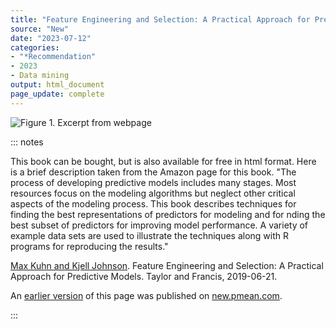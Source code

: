 ```yaml
---
title: "Feature Engineering and Selection: A Practical Approach for Predictive Models"
source: "New"
date: "2023-07-12"
categories:
- "*Recommendation"
- 2023
- Data mining
output: html_document
page_update: complete
---
```


![Figure 1. Excerpt from webpage](http://www.pmean.com/new-images/23/feature-engineering-and-selection-01.png)

::: notes

This book can be bought, but is also available for free in html format. Here is a brief description taken from the Amazon page for this book. "The process of developing predictive models includes many stages. Most resources focus on the modeling algorithms but neglect other critical aspects of the modeling process. This book describes techniques for finding the best representations of predictors for modeling and for nding the best subset of predictors for improving model performance. A variety of example data sets are used to illustrate the techniques along with R programs for reproducing the results."

[Max Kuhn and Kjell Johnson][kuh1].  Feature Engineering and Selection: A Practical Approach for Predictive Models. Taylor and Francis, 2019-06-21.

[kuh1]: https://bookdown.org/max/FES/

An [earlier version][sim2] of this page was published on [new.pmean.com][sim1].

[sim1]: http://new.pmean.com
[sim2]: http://new.pmean.com/feature-engineering-and-selection/

:::
